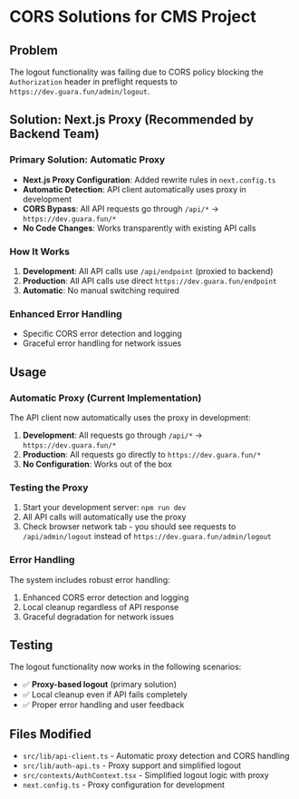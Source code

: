 # CORS Solutions for CMS Project

## Problem
The logout functionality was failing due to CORS policy blocking the `Authorization` header in preflight requests to `https://dev.guara.fun/admin/logout`.

## Solution: Next.js Proxy (Recommended by Backend Team)

### Primary Solution: Automatic Proxy
- **Next.js Proxy Configuration**: Added rewrite rules in `next.config.ts`
- **Automatic Detection**: API client automatically uses proxy in development
- **CORS Bypass**: All API requests go through `/api/*` → `https://dev.guara.fun/*`
- **No Code Changes**: Works transparently with existing API calls

### How It Works
1. **Development**: All API calls use `/api/endpoint` (proxied to backend)
2. **Production**: All API calls use direct `https://dev.guara.fun/endpoint`
3. **Automatic**: No manual switching required

### Enhanced Error Handling
- Specific CORS error detection and logging
- Graceful error handling for network issues

## Usage

### Automatic Proxy (Current Implementation)
The API client now automatically uses the proxy in development:
1. **Development**: All requests go through `/api/*` → `https://dev.guara.fun/*`
2. **Production**: All requests go directly to `https://dev.guara.fun/*`
3. **No Configuration**: Works out of the box

### Testing the Proxy
1. Start your development server: `npm run dev`
2. All API calls will automatically use the proxy
3. Check browser network tab - you should see requests to `/api/admin/logout` instead of `https://dev.guara.fun/admin/logout`

### Error Handling
The system includes robust error handling:
1. Enhanced CORS error detection and logging
2. Local cleanup regardless of API response
3. Graceful degradation for network issues

## Testing
The logout functionality now works in the following scenarios:
- ✅ **Proxy-based logout** (primary solution)
- ✅ Local cleanup even if API fails completely
- ✅ Proper error handling and user feedback

## Files Modified
- `src/lib/api-client.ts` - Automatic proxy detection and CORS handling
- `src/lib/auth-api.ts` - Proxy support and simplified logout
- `src/contexts/AuthContext.tsx` - Simplified logout logic with proxy
- `next.config.ts` - Proxy configuration for development
